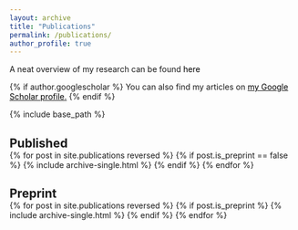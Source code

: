 ```yaml
---
layout: archive
title: "Publications"
permalink: /publications/
author_profile: true
---
```


<style>
  h2{
    margin-bottom: 0px;
  }
  a:link{
    text-decoration: none;
    color: black
  }
  a:hover{text-decoration: none;}
</style>

A neat overview of my research can be found [here](/files/Research_Overview.pdf)

{% if author.googlescholar %}
  You can also find my articles on <u><a href="{{author.googlescholar}}">my Google Scholar profile</a>.</u>
{% endif %}

{% include base_path %}

<div>
<h2> Published </h2>
{% for post in site.publications reversed %}
    {% if post.is_preprint == false %}
  {% include archive-single.html %}
  {% endif %}
{% endfor %}
</div>

<div>
<h2> Preprint </h2>
{% for post in site.publications reversed %}
  {% if post.is_preprint %}
  {% include archive-single.html %}
  {% endif %}
{% endfor %}
</div>